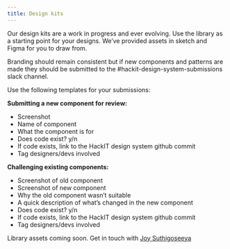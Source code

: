 ```yaml
---
title: Design kits
---
```


Our design kits are a work in progress and ever evolving. Use the library as a starting point for your designs. We’ve provided assets in sketch and Figma for you to draw from. 

Branding should remain consistent but if new components and patterns are made they should be submitted to the #hackit-design-system-submissions slack channel.

Use the following templates for your submissions:

**Submitting a new component for review:**
- Screenshot
- Name of component
- What the component is for
- Does code exist? y/n
- If code exists, link to the HackIT design system github commit
- Tag designers/devs involved

**Challenging existing components:**
- Screenshot of old component
- Screenshot of new component
- Why the old component wasn’t suitable
- A quick description of what’s changed in the new component
- Does code exist? y/n
- If code exists, link to the HackIT design system github commit
- Tag designers/devs involved

Library assets coming soon. Get in touch with [Joy Suthigoseeya](mailto:Joy.suthigoseeya@hackney.gov.uk)
